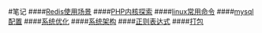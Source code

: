#笔记
####[Redis使用场景](https://github.com/fucongcong/ssos/blob/master/redis.md)
####[PHP内核探索](https://github.com/fucongcong/ssos/blob/master/php.md)
####[linux常用命令](https://github.com/fucongcong/ssos/blob/master/linux-command.md)
####[mysql配置](https://github.com/fucongcong/ssos/blob/master/mysql.md)
####[系统优化](https://github.com/fucongcong/ssos/blob/master/optimize.md)
####[系统架构](https://github.com/fucongcong/ssos/blob/master/architect.md)
####[正则表达式](https://github.com/fucongcong/ssos/blob/master/rule.md)
####[打包](https://github.com/fucongcong/ssos/blob/master/git-package.md)